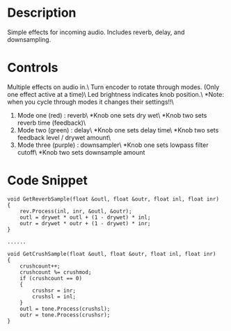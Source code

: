 # Description
Simple effects for incoming audio. Includes reverb, delay, and downsampling.

# Controls
 Multiple effects on audio in.\ 
 Turn encoder to rotate through modes. (Only one effect active at a time)\ 
 Led brightness indicates knob position.\ 
   *Note: when you cycle through modes it changes their settings!!\ 
 1. Mode one (red) : reverb\ 
   *Knob one sets dry wet\ 
   *Knob two sets reverb time (feedback)\ 
 2. Mode two (green) : delay\ 
    *Knob one sets delay time\ 
    *Knob two sets feedback level / drywet amount\ 
 3. Mode three (purple) : downsampler\ 
    *Knob one sets lowpass filter cutoff\ 
    *Knob two sets downsample amount

# Code Snippet
    void GetReverbSample(float &outl, float &outr, float inl, float inr)
    {
        rev.Process(inl, inr, &outl, &outr);
        outl = drywet * outl + (1 - drywet) * inl;
        outr = drywet * outr + (1 - drywet) * inr;
    }

    ......

    void GetCrushSample(float &outl, float &outr, float inl, float inr)
    {
        crushcount++;
        crushcount %= crushmod;
        if (crushcount == 0)
        {
            crushsr = inr;
            crushsl = inl;
        }
        outl = tone.Process(crushsl);
        outr = tone.Process(crushsr);
    }


